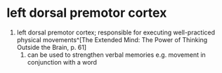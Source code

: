 # left dorsal premotor cortex
1. left dorsal premotor cortex; responsible for executing well-practiced physical movements^[The Extended Mind: The Power of Thinking Outside the Brain, p. 61]
	1. can be used to strengthen verbal memories e.g. movement in conjunction with a word